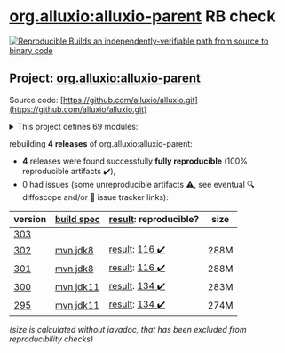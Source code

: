 [org.alluxio:alluxio-parent](https://central.sonatype.com/artifact/org.alluxio/alluxio-parent/302/versions) RB check
=======

[![Reproducible Builds](https://reproducible-builds.org/images/logos/rb.svg) an independently-verifiable path from source to binary code](https://reproducible-builds.org/)

## Project: [org.alluxio:alluxio-parent](https://central.sonatype.com/artifact/org.alluxio/alluxio-parent/302/versions)

Source code: [https://github.com/alluxio/alluxio.git](https://github.com/alluxio/alluxio.git)

<details><summary>This project defines 69 modules:</summary>

* [org.alluxio:alluxio-assembly](https://central.sonatype.com/artifact/org.alluxio/alluxio-assembly/302)
* [org.alluxio:alluxio-assembly-client](https://central.sonatype.com/artifact/org.alluxio/alluxio-assembly-client/302)
* [org.alluxio:alluxio-assembly-server](https://central.sonatype.com/artifact/org.alluxio/alluxio-assembly-server/302)
* [org.alluxio:alluxio-common](https://central.sonatype.com/artifact/org.alluxio/alluxio-common/302)
* [org.alluxio:alluxio-core](https://central.sonatype.com/artifact/org.alluxio/alluxio-core/302)
* [org.alluxio:alluxio-core-client](https://central.sonatype.com/artifact/org.alluxio/alluxio-core-client/302)
* [org.alluxio:alluxio-core-client-fs](https://central.sonatype.com/artifact/org.alluxio/alluxio-core-client-fs/302)
* [org.alluxio:alluxio-core-client-hdfs](https://central.sonatype.com/artifact/org.alluxio/alluxio-core-client-hdfs/302)
* [org.alluxio:alluxio-core-client-hdfs3](https://central.sonatype.com/artifact/org.alluxio/alluxio-core-client-hdfs3/302)
* [org.alluxio:alluxio-core-common](https://central.sonatype.com/artifact/org.alluxio/alluxio-core-common/302)
* [org.alluxio:alluxio-core-server](https://central.sonatype.com/artifact/org.alluxio/alluxio-core-server/302)
* [org.alluxio:alluxio-core-server-common](https://central.sonatype.com/artifact/org.alluxio/alluxio-core-server-common/302)
* [org.alluxio:alluxio-core-server-master](https://central.sonatype.com/artifact/org.alluxio/alluxio-core-server-master/302)
* [org.alluxio:alluxio-core-server-proxy](https://central.sonatype.com/artifact/org.alluxio/alluxio-core-server-proxy/302)
* [org.alluxio:alluxio-core-server-worker](https://central.sonatype.com/artifact/org.alluxio/alluxio-core-server-worker/302)
* [org.alluxio:alluxio-core-transport](https://central.sonatype.com/artifact/org.alluxio/alluxio-core-transport/302)
* [org.alluxio:alluxio-dora](https://central.sonatype.com/artifact/org.alluxio/alluxio-dora/302)
* [org.alluxio:alluxio-examples](https://central.sonatype.com/artifact/org.alluxio/alluxio-examples/302)
* [org.alluxio:alluxio-integration](https://central.sonatype.com/artifact/org.alluxio/alluxio-integration/302)
* [org.alluxio:alluxio-integration-fuse](https://central.sonatype.com/artifact/org.alluxio/alluxio-integration-fuse/302)
* [org.alluxio:alluxio-integration-jnifuse](https://central.sonatype.com/artifact/org.alluxio/alluxio-integration-jnifuse/302)
* [org.alluxio:alluxio-integration-jnifuse-fs](https://central.sonatype.com/artifact/org.alluxio/alluxio-integration-jnifuse-fs/302)
* [org.alluxio:alluxio-integration-jnifuse-native](https://central.sonatype.com/artifact/org.alluxio/alluxio-integration-jnifuse-native/302)
* [org.alluxio:alluxio-integration-tools](https://central.sonatype.com/artifact/org.alluxio/alluxio-integration-tools/302)
* [org.alluxio:alluxio-integration-tools-hms](https://central.sonatype.com/artifact/org.alluxio/alluxio-integration-tools-hms/302)
* [org.alluxio:alluxio-integration-tools-validation](https://central.sonatype.com/artifact/org.alluxio/alluxio-integration-tools-validation/302)
* [org.alluxio:alluxio-job](https://central.sonatype.com/artifact/org.alluxio/alluxio-job/302)
* [org.alluxio:alluxio-job-client](https://central.sonatype.com/artifact/org.alluxio/alluxio-job-client/302)
* [org.alluxio:alluxio-job-common](https://central.sonatype.com/artifact/org.alluxio/alluxio-job-common/302)
* [org.alluxio:alluxio-job-server](https://central.sonatype.com/artifact/org.alluxio/alluxio-job-server/302)
* [org.alluxio:alluxio-microbench](https://central.sonatype.com/artifact/org.alluxio/alluxio-microbench/302)
* [org.alluxio:alluxio-minicluster](https://central.sonatype.com/artifact/org.alluxio/alluxio-minicluster/302)
* [org.alluxio:alluxio-parent](https://central.sonatype.com/artifact/org.alluxio/alluxio-parent/302)
* [org.alluxio:alluxio-shaded](https://central.sonatype.com/artifact/org.alluxio/alluxio-shaded/302)
* [org.alluxio:alluxio-shaded-client](https://central.sonatype.com/artifact/org.alluxio/alluxio-shaded-client/302)
* [org.alluxio:alluxio-shaded-hadoop3-client](https://central.sonatype.com/artifact/org.alluxio/alluxio-shaded-hadoop3-client/302)
* [org.alluxio:alluxio-shell](https://central.sonatype.com/artifact/org.alluxio/alluxio-shell/302)
* [org.alluxio:alluxio-stress](https://central.sonatype.com/artifact/org.alluxio/alluxio-stress/302)
* [org.alluxio:alluxio-stress-common](https://central.sonatype.com/artifact/org.alluxio/alluxio-stress-common/302)
* [org.alluxio:alluxio-stress-shell](https://central.sonatype.com/artifact/org.alluxio/alluxio-stress-shell/302)
* [org.alluxio:alluxio-table](https://central.sonatype.com/artifact/org.alluxio/alluxio-table/302)
* [org.alluxio:alluxio-table-base](https://central.sonatype.com/artifact/org.alluxio/alluxio-table-base/302)
* [org.alluxio:alluxio-table-client](https://central.sonatype.com/artifact/org.alluxio/alluxio-table-client/302)
* [org.alluxio:alluxio-table-server](https://central.sonatype.com/artifact/org.alluxio/alluxio-table-server/302)
* [org.alluxio:alluxio-table-server-common](https://central.sonatype.com/artifact/org.alluxio/alluxio-table-server-common/302)
* [org.alluxio:alluxio-table-server-master](https://central.sonatype.com/artifact/org.alluxio/alluxio-table-server-master/302)
* [org.alluxio:alluxio-table-server-underdb](https://central.sonatype.com/artifact/org.alluxio/alluxio-table-server-underdb/302)
* [org.alluxio:alluxio-table-server-underdb-glue](https://central.sonatype.com/artifact/org.alluxio/alluxio-table-server-underdb-glue/302)
* [org.alluxio:alluxio-table-server-underdb-hive](https://central.sonatype.com/artifact/org.alluxio/alluxio-table-server-underdb-hive/302)
* [org.alluxio:alluxio-table-shell](https://central.sonatype.com/artifact/org.alluxio/alluxio-table-shell/302)
* [org.alluxio:alluxio-tests](https://central.sonatype.com/artifact/org.alluxio/alluxio-tests/302)
* [org.alluxio:alluxio-underfs](https://central.sonatype.com/artifact/org.alluxio/alluxio-underfs/302)
* [org.alluxio:alluxio-underfs-abfs](https://central.sonatype.com/artifact/org.alluxio/alluxio-underfs-abfs/302)
* [org.alluxio:alluxio-underfs-adl](https://central.sonatype.com/artifact/org.alluxio/alluxio-underfs-adl/302)
* [org.alluxio:alluxio-underfs-cephfs](https://central.sonatype.com/artifact/org.alluxio/alluxio-underfs-cephfs/302)
* [org.alluxio:alluxio-underfs-cephfs-hadoop](https://central.sonatype.com/artifact/org.alluxio/alluxio-underfs-cephfs-hadoop/302)
* [org.alluxio:alluxio-underfs-cos](https://central.sonatype.com/artifact/org.alluxio/alluxio-underfs-cos/302)
* [org.alluxio:alluxio-underfs-cosn](https://central.sonatype.com/artifact/org.alluxio/alluxio-underfs-cosn/302)
* [org.alluxio:alluxio-underfs-gcs](https://central.sonatype.com/artifact/org.alluxio/alluxio-underfs-gcs/302)
* [org.alluxio:alluxio-underfs-hdfs](https://central.sonatype.com/artifact/org.alluxio/alluxio-underfs-hdfs/302)
* [org.alluxio:alluxio-underfs-kodo](https://central.sonatype.com/artifact/org.alluxio/alluxio-underfs-kodo/302)
* [org.alluxio:alluxio-underfs-local](https://central.sonatype.com/artifact/org.alluxio/alluxio-underfs-local/302)
* [org.alluxio:alluxio-underfs-obs](https://central.sonatype.com/artifact/org.alluxio/alluxio-underfs-obs/302)
* [org.alluxio:alluxio-underfs-oss](https://central.sonatype.com/artifact/org.alluxio/alluxio-underfs-oss/302)
* [org.alluxio:alluxio-underfs-ozone](https://central.sonatype.com/artifact/org.alluxio/alluxio-underfs-ozone/302)
* [org.alluxio:alluxio-underfs-s3a](https://central.sonatype.com/artifact/org.alluxio/alluxio-underfs-s3a/302)
* [org.alluxio:alluxio-underfs-swift](https://central.sonatype.com/artifact/org.alluxio/alluxio-underfs-swift/302)
* [org.alluxio:alluxio-underfs-wasb](https://central.sonatype.com/artifact/org.alluxio/alluxio-underfs-wasb/302)
* [org.alluxio:alluxio-underfs-web](https://central.sonatype.com/artifact/org.alluxio/alluxio-underfs-web/302)
</details>

rebuilding **4 releases** of org.alluxio:alluxio-parent:
- **4** releases were found successfully **fully reproducible** (100% reproducible artifacts :heavy_check_mark:),
- 0 had issues (some unreproducible artifacts :warning:, see eventual :mag: diffoscope and/or :memo: issue tracker links):

| version | [build spec](/BUILDSPEC.md) | [result](https://reproducible-builds.org/docs/jvm/): reproducible? | size |
| -- | --------- | ------ | -- |
| [303](https://central.sonatype.com/artifact/org.alluxio/alluxio-parent/303/pom) | | | |
| [302](https://central.sonatype.com/artifact/org.alluxio/alluxio-parent/302/pom) | [mvn jdk8](alluxio-302.buildspec) | [result](alluxio-parent-302.buildinfo): [116 :heavy_check_mark: ](alluxio-parent-302.buildcompare) | 288M |
| [301](https://central.sonatype.com/artifact/org.alluxio/alluxio-parent/301/pom) | [mvn jdk8](alluxio-301.buildspec) | [result](alluxio-parent-301.buildinfo): [116 :heavy_check_mark: ](alluxio-parent-301.buildcompare) | 288M |
| [300](https://central.sonatype.com/artifact/org.alluxio/alluxio-parent/300/pom) | [mvn jdk11](alluxio-300.buildspec) | [result](alluxio-parent-300.buildinfo): [134 :heavy_check_mark: ](alluxio-parent-300.buildcompare) | 283M |
| [295](https://central.sonatype.com/artifact/org.alluxio/alluxio-parent/295/pom) | [mvn jdk11](alluxio-295.buildspec) | [result](alluxio-parent-295.buildinfo): [134 :heavy_check_mark: ](alluxio-parent-295.buildcompare) | 274M |

<i>(size is calculated without javadoc, that has been excluded from reproducibility checks)</i>
